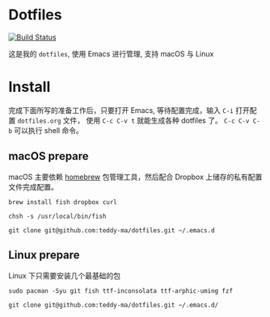 # Dotfiles
[![Build Status](https://www.travis-ci.com/teddy-ma/dotfiles.svg?branch=master)](https://www.travis-ci.com/teddy-ma/dotfiles)

这是我的 `dotfiles`,  使用 Emacs 进行管理, 支持 macOS 与 Linux

# Install

完成下面所写的准备工作后，只要打开 Emacs, 等待配置完成，输入 `C-i` 打开配置 `dotfiles.org` 文件，
使用 `C-c C-v t` 就能生成各种 dotfiles 了。 `C-c C-v C-b` 可以执行 shell 命令。

## macOS prepare

macOS 主要依赖 [homebrew](https://brew.sh) 包管理工具，然后配合 Dropbox 上储存的私有配置文件完成配置。

  ```shell
  brew install fish dropbox curl

  chsh -s /usr/local/bin/fish

  git clone git@github.com:teddy-ma/dotfiles.git ~/.emacs.d
  ```

## Linux prepare

Linux 下只需要安装几个最基础的包

  ```shell
  sudo pacman -Syu git fish ttf-inconsolata ttf-arphic-uming fzf

  git clone git@github.com:teddy-ma/dotfiles.git ~/.emacs.d/
  ```
